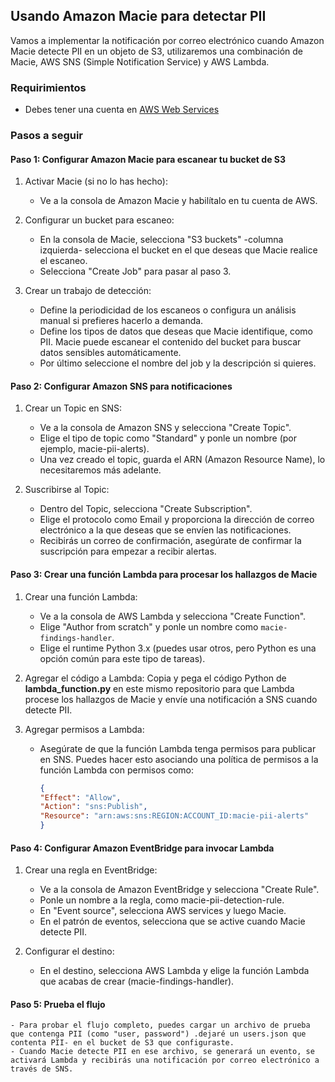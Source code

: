 ## Usando Amazon Macie para detectar PII

Vamos a implementar la notificación por correo electrónico cuando Amazon Macie detecte PII en un objeto de S3, utilizaremos una combinación de Macie, AWS SNS (Simple Notification Service) y AWS Lambda.

### Requirimientos

- Debes tener una cuenta en [AWS Web Services](http://aws.amazon.com/)


### Pasos a seguir

#### Paso 1: Configurar Amazon Macie para escanear tu bucket de S3

1. Activar Macie (si no lo has hecho):

    - Ve a la consola de Amazon Macie y habilítalo en tu cuenta de AWS.

2. Configurar un bucket para escaneo:

    - En la consola de Macie, selecciona "S3 buckets" -columna izquierda- selecciona el bucket en el que deseas que Macie realice el escaneo.
    - Selecciona "Create Job" para pasar al paso 3.

3. Crear un trabajo de detección:

    - Define la periodicidad de los escaneos o configura un análisis manual si prefieres hacerlo a demanda.
    - Define los tipos de datos que deseas que Macie identifique, como PII. Macie puede escanear el contenido del bucket para buscar datos sensibles automáticamente.
    - Por último seleccione el nombre del job y la descripción si quieres.

#### Paso 2: Configurar Amazon SNS para notificaciones

1. Crear un Topic en SNS:

    - Ve a la consola de Amazon SNS y selecciona "Create Topic".
    - Elige el tipo de topic como "Standard" y ponle un nombre (por ejemplo, macie-pii-alerts).
    - Una vez creado el topic, guarda el ARN (Amazon Resource Name), lo necesitaremos más adelante.

2. Suscribirse al Topic:

    - Dentro del Topic, selecciona "Create Subscription".
    - Elige el protocolo como Email y proporciona la dirección de correo electrónico a la que deseas que se envíen las notificaciones.
    - Recibirás un correo de confirmación, asegúrate de confirmar la suscripción para empezar a recibir alertas.

#### Paso 3: Crear una función Lambda para procesar los hallazgos de Macie

1. Crear una función Lambda:

    - Ve a la consola de AWS Lambda y selecciona "Create Function".
    - Elige "Author from scratch" y ponle un nombre como `macie-findings-handler`.
    - Elige el runtime Python 3.x (puedes usar otros, pero Python es una opción común para este tipo de tareas).

2. Agregar el código a Lambda: Copia y pega el código Python de **lambda_function.py** en este mismo repositorio para que Lambda procese los hallazgos de Macie y envíe una notificación a SNS cuando detecte PII.

3. Agregar permisos a Lambda:

    - Asegúrate de que la función Lambda tenga permisos para publicar en SNS. Puedes hacer esto asociando una política de permisos a la función Lambda con permisos como:

        ```json
        {
        "Effect": "Allow",
        "Action": "sns:Publish",
        "Resource": "arn:aws:sns:REGION:ACCOUNT_ID:macie-pii-alerts"
        }
        ```

#### Paso 4: Configurar Amazon EventBridge para invocar Lambda

1. Crear una regla en EventBridge:

    - Ve a la consola de Amazon EventBridge y selecciona "Create Rule".
    - Ponle un nombre a la regla, como macie-pii-detection-rule.
    - En "Event source", selecciona AWS services y luego Macie.
    - En el patrón de eventos, selecciona que se active cuando Macie detecte PII.

2. Configurar el destino:

    - En el destino, selecciona AWS Lambda y elige la función Lambda que acabas de crear (macie-findings-handler).


#### Paso 5: Prueba el flujo

    - Para probar el flujo completo, puedes cargar un archivo de prueba que contenga PII (como "user, password") .dejaré un users.json que contenta PII- en el bucket de S3 que configuraste.
    - Cuando Macie detecte PII en ese archivo, se generará un evento, se activará Lambda y recibirás una notificación por correo electrónico a través de SNS.




